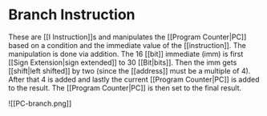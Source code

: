 # Branch Instruction
 These are [[I Instruction]]s and manipulates the [[Program Counter|PC]] based on a condition and the immediate value of the [[instruction]]. The manipulation is done via addition. The 16 [[bit]] immediate (imm) is first [[Sign Extension|sign extended]] to 30 [[Bit|bits]]. Then the imm gets [[shift|left shifted]] by two (since the [[address]] must be a multiple of 4). After that 4 is added and lastly the current [[Program Counter|PC]] is added to the result. The [[Program Counter|PC]] is then set to the final result.
 
 ![[PC-branch.png]]